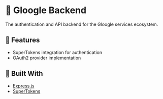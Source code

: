 # 🔧 Gloogle Backend

The authentication and API backend for the Gloogle services ecosystem.

## 🌟 Features

- SuperTokens integration for authentication
- OAuth2 provider implementation

## 🔧 Built With

- [Express.js](https://expressjs.com)
- [SuperTokens](https://supertokens.com)
